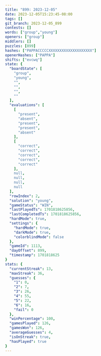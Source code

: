 ```yaml
---
title: "899: 2023-12-05"
date: 2023-12-05T15:23:45-08:00
tags: []
git_branch: 2023-12-05_899
contests: []
words: ["group","young"]
openers: ["group"]
middlers: []
puzzles: [899]
hashes: ["PAPPACCCCCXXXXXXXXXXXXXXXXXXXX"]
openerHashes: ["PAPPA"]
shifts: ["evcwq"]
state: {
  "boardState": [
    "group",
    "young",
    "",
    "",
    "",
    ""
  ],
  "evaluations": [
    [
      "present",
      "absent",
      "present",
      "present",
      "absent"
    ],
    [
      "correct",
      "correct",
      "correct",
      "correct",
      "correct"
    ],
    null,
    null,
    null,
    null
  ],
  "rowIndex": 2,
  "solution": "young",
  "gameStatus": "WIN",
  "lastPlayedTs": 1701818625856,
  "lastCompletedTs": 1701818625856,
  "hardMode": true,
  "settings": {
    "hardMode": true,
    "darkMode": true,
    "colorblindMode": false
  },
  "gameId": 1113,
  "dayOffset": 899,
  "timestamp": 1701818625
}
stats: {
  "currentStreak": 13,
  "maxStreak": 36,
  "guesses": {
    "1": 0,
    "2": 7,
    "3": 26,
    "4": 55,
    "5": 22,
    "6": 16,
    "fail": 0
  },
  "winPercentage": 100,
  "gamesPlayed": 126,
  "gamesWon": 126,
  "averageGuesses": 4,
  "isOnStreak": true,
  "hasPlayed": true
}
---
```

<!-- more -->
